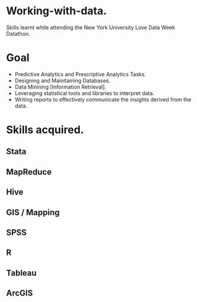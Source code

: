 # Working-with-data.
Skills learnt while attending the New York University Love Data Week Datathon.

# Goal

- Predictive Analytics and Prescriptive Analytics Tasks.
- Designing and Mainitaining Databases.
- Data Minining [Information Retrieval].
- Leveraging statistical tools and libraries to interpret data.
- Writing reports to effectively communicate the insights derived from the data.

# Skills acquired.

## Stata

## MapReduce

## Hive

## GIS / Mapping

## SPSS

## R

## Tableau

## ArcGIS
